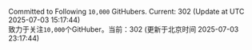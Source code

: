 Committed to Following `10,000` GitHubers. Current: <!-- FOLLOWING_COUNT -->302<!-- FOLLOWING_COUNT --> (Update at UTC <!-- LAST_UPDATED -->2025-07-03 15:17:44<!-- LAST_UPDATED -->)<br>
致力于关注`10,000`个GitHuber。当前：<!-- FOLLOWING_COUNT -->302<!-- FOLLOWING_COUNT --> (更新于北京时间 <!-- LAST_UPDATED_CST -->2025-07-03 23:17:44<!-- LAST_UPDATED_CST -->)
